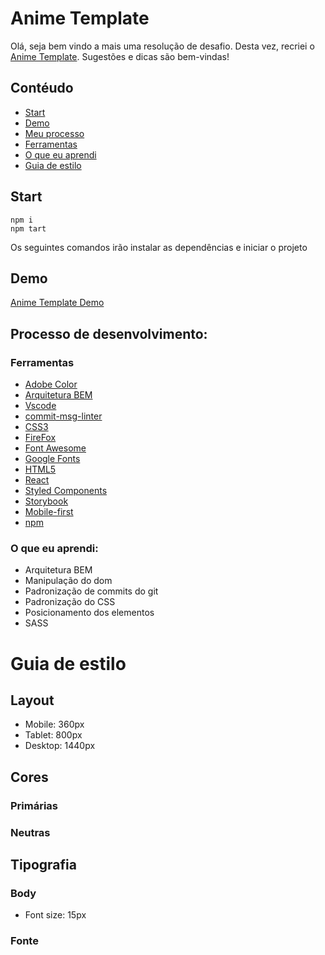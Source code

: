 <h1>Anime Template</h1>

Olá, seja bem vindo a mais uma resolução de desafio. Desta vez, recriei o [Anime Template]([https://www.frontendmentor.io/challenges/four-card-feature-section-weK1eFYK](https://themewagon.github.io/anime/index.html)). Sugestões e dicas são bem-vindas!

<h2>Contéudo </h2>

- [Start](#start)
- [Demo](#demo)
- [Meu processo](#meu-processo)
- [Ferramentas](#ferramentas)
- [O que eu aprendi](#aprendizado)
- [Guia de estilo](#estilo)

<a id="start">
    <h2>
    Start
    </h2>
</a>

    npm i
    npm tart

Os seguintes comandos irão instalar as dependências e iniciar o projeto

<a id="demo">
    <h2>
    Demo
    </h2>
</a>

  [Anime Template Demo]([https://anime-zeta-ten.vercel.app/])


<a id="meu-processo">
<h2> Processo de desenvolvimento:</h2>
</a>

<a id="ferramentas">
<h3>Ferramentas</h3>
</a>

- [Adobe Color](https://color.adobe.com/pt/create/color-wheel)
- [Arquitetura BEM](https://en.bem.info/methodology/css/)
- [Vscode](https://code.visualstudio.com/)
- [commit-msg-linter](https://www.npmjs.com/package/git-commit-msg-linter)
- [CSS3](https://developer.mozilla.org/pt-BR/docs/Web/CSS)
- [FireFox](https://www.mozilla.org/pt-BR/firefox/new/)
- [Font Awesome](https://fontawesome.com)
- [Google Fonts](https://fonts.google.com)
- [HTML5](https://developer.mozilla.org/pt-BR/docs/Web/HTML)
- [React](https://react.dev/)
- [Styled Components](https://styled-components.com/)
- [Storybook](https://storybook.js.org/)
- [Mobile-first](https://developer.mozilla.org/en-US/docs/Glossary/Mobile_First)
- [npm](https://www.npmjs.com/)

<a id="aprendizado">
<h3> O que eu aprendi:</h3>
</a>

- Arquitetura BEM
- Manipulação do dom
- Padronização de commits do git
- Padronização do CSS
- Posicionamento dos elementos
- SASS

<a id="estilo">
<h1>Guia de estilo</h1>
</a>

<h2> Layout </h2>

- Mobile: 360px
- Tablet: 800px
- Desktop: 1440px

<h2> Cores </h2>

<H3> Primárias </h3>

<h3> Neutras </h3>


<h2> Tipografia </h2>

<h3> Body </h3>

- Font size: 15px

<h3> Fonte </h3>
